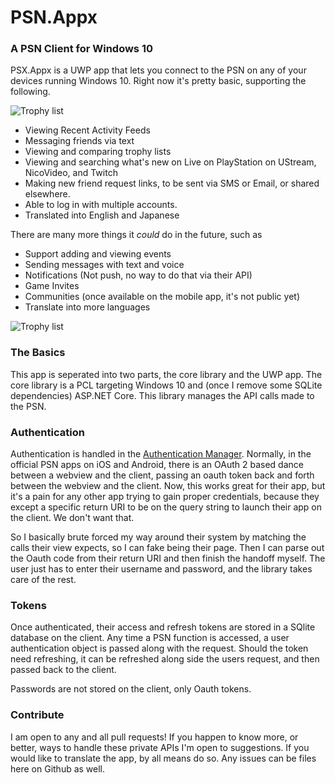 # PSN.Appx
### A PSN Client for Windows 10

PSX.Appx is a UWP app that lets you connect to the PSN on any of your devices running Windows 10. Right now it's pretty basic, supporting the following.

![Trophy list](http://i.imgur.com/pzRVBK6.jpg "Trophy List")

* Viewing Recent Activity Feeds
* Messaging friends via text
* Viewing and comparing trophy lists
* Viewing and searching what's new on Live on PlayStation on UStream, NicoVideo, and Twitch
* Making new friend request links, to be sent via SMS or Email, or shared elsewhere.
* Able to log in with multiple accounts.
* Translated into English and Japanese

There are many more things it _could_ do in the future, such as 

* Support adding and viewing events
* Sending messages with text and voice
* Notifications (Not push, no way to do that via their API)
* Game Invites
* Communities (once available on the mobile app, it's not public yet)
* Translate into more languages

![Trophy list](http://i.imgur.com/JW1x3HB.png "Trophy List")

### The Basics

This app is seperated into two parts, the core library and the UWP app. The core library is a PCL targeting Windows 10 and (once I remove some SQLite dependencies) ASP.NET Core. This library manages the API calls made to the PSN.

### Authentication

Authentication is handled in the [Authentication Manager](https://github.com/drasticactions/PlayStation-App/blob/master/PlayStation/Managers/AuthenticationManager.cs). Normally, in the official PSN apps on iOS and Android, there is an OAuth 2 based dance between a webview and the client, passing an oauth token back and forth between the webview and the client. Now, this works great for their app, but it's a pain for any other app trying to gain proper credentials, because they except a specific return URI to be on the query string to launch their app on the client. We don't want that.

So I basically brute forced my way around their system by matching the calls their view expects, so I can fake being their page. Then I can parse out the Oauth code from their return URI and then finish the handoff myself. The user just has to enter their username and password, and the library takes care of the rest.

### Tokens

Once authenticated, their access and refresh tokens are stored in a SQlite database on the client. Any time a PSN function is accessed, a user authentication object is passed along with the request. Should the token need refreshing, it can be refreshed along side the users request, and then passed back to the client.

Passwords are not stored on the client, only Oauth tokens.

### Contribute

I am open to any and all pull requests! If you happen to know more, or better, ways to handle these private APIs I'm open to suggestions. If you would like to translate the app, by all means do so. Any issues can be files here on Github as well.


